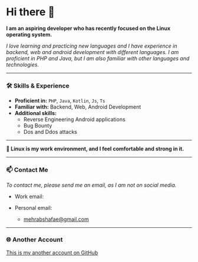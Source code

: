 # Hi there 👋

**I am an aspiring developer who has recently focused on the Linux operating system.**

*I love learning and practicing new languages ​​and I have experience in backend, web and android development with different languages. I am proficient in PHP and Java, but I am also familiar with other languages ​​and technologies.*

---

### 🛠️ **Skills & Experience**

- **Proficient in:** `PHP`, `Java`, `Kotlin`, `Js`, `Ts`
- **Familiar with:** Backend, Web, Android Development
- **Additional skills:** 
  - Reverse Engineering Android applications
  - Bug Bounty
  - Dos and Ddos attacks

---

**🌱 Linux is my work environment, and I feel comfortable and strong in it.**

---

### 📫 **Contact Me**
*To contact me, please send me an email, as I am not on social media.*
  - Work email:

  - Personal email:
      - mehrabshafae@gmail.com

---

### 🌐 **Another Account**
[This is my another account on GitHub](https://github.com/MehrabSp)
